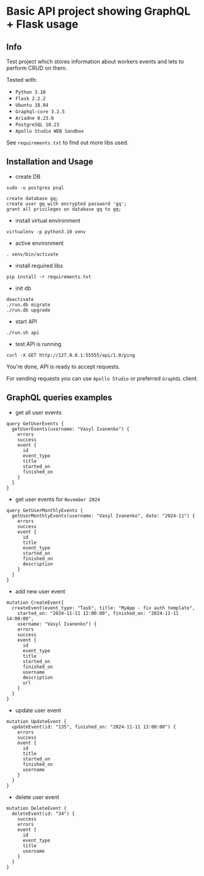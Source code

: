 # Basic API project showing GraphQL + Flask usage

## Info

Test project which stores information about workers events and lets to perform CRUD on them. 

Tested with:
- `Python 3.10`
- `Flask 2.2.2`
- `Ubuntu 18.04`
- `Graphql-core 3.2.5`
- `Ariadne 0.23.0`
- `PostgreSQL 10.23`
- `Apollo Studio WEB Sandbox`

See `requirements.txt` to find out more libs used.

## Installation and Usage

- create DB
```
sudo -u postgres psql

create database gq;
create user gq with encrypted password 'gq';
grant all privileges on database gq to gq;
```

- install virtual environment
```
virtualenv -p python3.10 venv
```
- active environment
```
. venv/bin/activate
```
- install required libs
```
pip install -r requirements.txt
```
- init db
```
deactivate
./run.db migrate
./run.db upgrade
```
- start API
```
./run.sh api
```
- test API is running
```
curl -X GET http://127.0.0.1:55555/api/1.0/ping
```

You're done, API is ready to accept requests.

For sending requests you can use `Apollo Studio` or preferred `GraphQL` client.

## GraphQL queries examples

- get all user events
```
query GetUserEvents {
  getUserEvents(username: "Vasyl Ivanenko") {
    errors
    success
    event {
      id
      event_type
      title
      started_on
      finished_on
    }
  }
}
```
- get user events for `November 2024`
```
query GetUserMonthlyEvents {
  getUserMonthlyEvents(username: "Vasyl Ivanenko", date: "2024-11") {
    errors
    success
    event {
      id
      title
      event_type
      started_on
      finished_on
      description
    }
  }
}
```

- add new user event
```
mutation CreateEvent{
  createEvent(event_type: "Task", title: "MyApp - fix auth template",
    started_on: "2024-11-11 12:00:00", finished_on: "2024-11-11 14:00:00",
    username: "Vasyl Ivanenko") {
    errors
    success
    event {
      id
      event_type
      title
      started_on
      finished_on
      username
      description
      url
    }
  }
}
```

- update user event
```
mutation UpdateEvent {
  updateEvent(id: "135", finished_on: "2024-11-11 13:00:00") {
    errors
    success
    event {
      id
      title
      started_on
      finished_on
      username
    }
  }
}
```
- delete user event
```
mutation DeleteEvent {
  deleteEvent(id: "34") {
    success
    errors
    event {
      id
      event_type
      title
      username
    }
  }
}
```